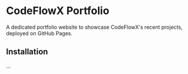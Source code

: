 # CodeFlowX Portfolio
A dedicated portfolio website to showcase CodeFlowX's recent projects, deployed on GitHub Pages.
## Installation
...